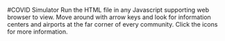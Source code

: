 #COVID Simulator
Run the HTML file in any Javascript supporting web browser to view. Move around with arrow keys and look for information centers and airports at the far corner of every community. Click the icons for more information.
